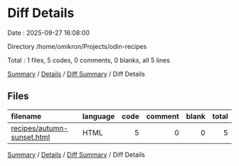 # Diff Details

Date : 2025-09-27 16:08:00

Directory /home/omikron/Projects/odin-recipes

Total : 1 files,  5 codes, 0 comments, 0 blanks, all 5 lines

[Summary](results.md) / [Details](details.md) / [Diff Summary](diff.md) / Diff Details

## Files
| filename | language | code | comment | blank | total |
| :--- | :--- | ---: | ---: | ---: | ---: |
| [recipes/autumn-sunset.html](/recipes/autumn-sunset.html) | HTML | 5 | 0 | 0 | 5 |

[Summary](results.md) / [Details](details.md) / [Diff Summary](diff.md) / Diff Details